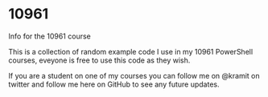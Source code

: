 # 10961
Info for the 10961 course


This is a collection of random example code I use in my 10961 PowerShell courses, eveyone is free to use this code as they wish.

If you are a student on one of my courses you can follow me on @kramit on twitter and follow me here on GitHub to see any future updates.
